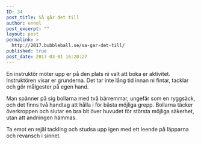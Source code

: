 ```yaml
---
ID: 34
post_title: Så går det till
author: ennol
post_excerpt: ""
layout: post
permalink: >
  http://2017.bubbleball.se/sa-gar-det-till/
published: true
post_date: 2017-03-01 16:20:27
---
```

En instruktör möter upp er på den plats ni valt att boka er aktivitet. Instruktören visar er grunderna. Det tar inte lång tid innan ni fintar, tacklar och gör målgester på egen hand.

Man spänner på sig bollarna med två bärremmar, ungefär som en ryggsäck, och det finns två handtag att hålla i för bästa möjliga grepp. Bollarna täcker överkroppen och slutar en bra bit över huvudet för största möjliga säkerhet, utan att andningen hämmas.

Ta emot en rejäl tackling och studsa upp igen med ett leende på läpparna och revansch i sinnet.